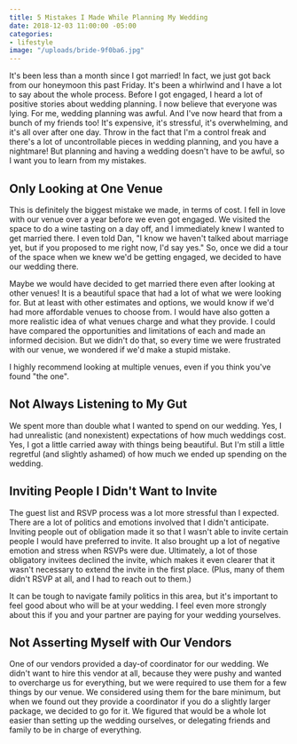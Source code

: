 ```yaml
---
title: 5 Mistakes I Made While Planning My Wedding
date: 2018-12-03 11:00:00 -05:00
categories:
- lifestyle
image: "/uploads/bride-9f0ba6.jpg"
---
```


It's been less than a month since I got married! In fact, we just got back from our honeymoon this past Friday. It's been a whirlwind and I have a lot to say about the whole process. Before I got engaged, I heard a lot of positive stories about wedding planning. I now believe that everyone was lying. For me, wedding planning was awful. And I've now heard that from a bunch of my friends too! It's expensive, it's stressful, it's overwhelming, and it's all over after one day. Throw in the fact that I'm a control freak and there's a lot of uncontrollable pieces in wedding planning, and you have a nightmare! But planning and having a wedding doesn't have to be awful, so I want you to learn from my mistakes. 

## Only Looking at One Venue

This is definitely the biggest mistake we made, in terms of cost. I fell in love with our venue over a year before we even got engaged. We visited the space to do a wine tasting on a day off, and I immediately knew I wanted to get married there. I even told Dan, "I know we haven't talked about marriage yet, but if you proposed to me right now, I'd say yes." So, once we did a tour of the space when we knew we'd be getting engaged, we decided to have our wedding there.

Maybe we would have decided to get married there even after looking at other venues! It is a beautiful space that had a lot of what we were looking for. But at least with other estimates and options, we would know if we'd had more affordable venues to choose from. I would have also gotten a more realistic idea of what venues charge and what they provide. I could have compared the opportunities and limitations of each and made an informed decision. But we didn't do that, so every time we were frustrated with our venue, we wondered if we'd make a stupid mistake.

I highly recommend looking at multiple venues, even if you think you've found "the one".

## Not Always Listening to My Gut

We spent more than double what I wanted to spend on our wedding. Yes, I had unrealistic (and nonexistent) expectations of how much weddings cost. Yes, I got a little carried away with things being beautiful. But I'm still a little regretful (and slightly ashamed) of how much we ended up spending on the wedding. 

## Inviting People I Didn't Want to Invite

The guest list and RSVP process was a lot more stressful than I expected. There are a lot of politics and emotions involved that I didn't anticipate. Inviting people out of obligation made it so that I wasn't able to invite certain people I would have preferred to invite. It also brought up a lot of negative emotion and stress when RSVPs were due. Ultimately, a lot of those obligatory invitees declined the invite, which makes it even clearer that it wasn't necessary to extend the invite in the first place. (Plus, many of them didn't RSVP at all, and I had to reach out to them.)

It can be tough to navigate family politics in this area, but it's important to feel good about who will be at your wedding. I feel even more strongly about this if you and your partner are paying for your wedding yourselves.

## Not Asserting Myself with Our Vendors

One of our vendors provided a day-of coordinator for our wedding. We didn't want to hire this vendor at all, because they were pushy and wanted to overcharge us for everything, but we were required to use them for a few things by our venue. We considered using them for the bare minimum, but when we found out they provide a coordinator if you do a slightly larger package, we decided to go for it. We figured that would be a whole lot easier than setting up the wedding ourselves, or delegating friends and family to be in charge of everything.